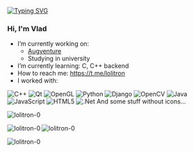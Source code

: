 [![Typing SVG](https://readme-typing-svg.herokuapp.com?font=Fira+Code&size=12&width=435&lines=found+cool+widget;+too+bad+i+can't+compose+a+single+line)](https://git.io/typing-svg)

### Hi, I'm Vlad
<!--
**Lolitron-0/Lolitron-0** is a ✨ _special_ ✨ repository because its `README.md` (this file) appears on your GitHub profile.

Here are some ideas to get you started:
-->

- I’m currently working on:
  * [Augventure](https://github.com/Lolitron-0/augventure)
  * Studying in university 
- I’m currently learning:
C, C++ backend
- How to reach me:
https://t.me/lolitron
- I worked with:

![C++](https://img.shields.io/badge/c++-%2300599C.svg?style=for-the-badge&logo=c%2B%2B&logoColor=white) 
![Qt](https://img.shields.io/badge/Qt-%23217346.svg?style=for-the-badge&logo=Qt&logoColor=white)
![OpenGL](https://img.shields.io/badge/OpenGL-%23FFFFFF.svg?style=for-the-badge&logo=opengl)
![Python](https://img.shields.io/badge/python-3670A0?style=for-the-badge&logo=python&logoColor=ffdd54)
![Django](https://img.shields.io/badge/django-%23092E20.svg?style=for-the-badge&logo=django&logoColor=white)
![OpenCV](https://img.shields.io/badge/opencv-%23white.svg?style=for-the-badge&logo=opencv&logoColor=white)
![Java](https://img.shields.io/badge/java-%23ED8B00.svg?style=for-the-badge&logo=java&logoColor=white)
![JavaScript](https://img.shields.io/badge/javascript-%23323330.svg?style=for-the-badge&logo=javascript&logoColor=%23F7DF1E)
![HTML5](https://img.shields.io/badge/html5-%23E34F26.svg?style=for-the-badge&logo=html5&logoColor=white)
![.Net](https://img.shields.io/badge/.NET-5C2D91?style=for-the-badge&logo=.net&logoColor=white)
And some stuff without icons...

<p><img align="center" src="https://github-readme-stats.vercel.app/api?username=lolitron-0&show_icons=true&locale=en&theme=synthwave" alt="lolitron-0" /></p>

<p><img align="left" src="https://github-readme-stats.vercel.app/api/top-langs?username=lolitron-0&show_icons=true&locale=en&theme=synthwave" alt="lolitron-0" /></p>
 
<p><img align="center" src="https://github-readme-streak-stats.herokuapp.com/?user=lolitron-0&theme=synthwave&" alt="lolitron-0" /></p>



 <p><img align="center" src="https://komarev.com/ghpvc/?username=lolitron-0" alt="lolitron-0" /></p>

<!--
#[![Top Langs](https://github-readme-stats.vercel.app/api/top-langs/?username=lolitron-0&theme=synthwave)](https://github.com/anuraghazra/github-readme-stats) 

[![Lolitron's GitHub stats](https://github-readme-stats.vercel.app/api?username=lolitron-0&theme=synthwave)](https://github.com/anuraghazra/github-readme-stats)
-->




